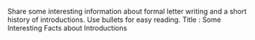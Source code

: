 Share some interesting information about formal letter writing and a short history of introductions.  Use bullets for easy reading.
Title : Some Interesting Facts about Introductions